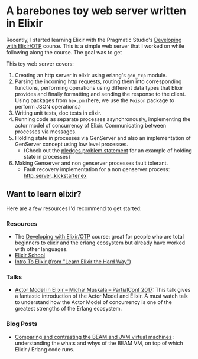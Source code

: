 # A barebones toy web server written in Elixir

Recently, I started learning Elixir with the Pragmatic
Studio's [Developing with Elixir/OTP](https://pragmaticstudio.com/elixir) course. This is a simple web server that I
worked on while following along the course. The goal was to get

This toy web server covers:

1. Creating an http server in elixir using erlang's `gen_tcp` module.
2. Parsing the incoming http requests, routing them into corresponding functions, performing operations using different
   data types that Elixir provides and finally formatting and sending the response to the client. Using packages
   from `hex.pm` (here, we use the `Poison` package to perform JSON operations.)
3. Writing unit tests, doc tests in elixir.
4. Running code as separate processes asynchronously, implementing the actor model of concurrency of Elixir.
   Communicating between
   processes via messages.
5. Holding state in processes via GenServer and also an implementation of GenServer concept using low level processes.
    - (Check out
      the [pledges problem statement](lib/barebones/pledges/README.md) for an example of holding state in processes)
6. Making Genserver and non genserver processes fault tolerant.
    - Fault recovery implementation for a non genserver
      process: [http_server_kickstarter.ex](lib/barebones/http_server_kickstarter.ex)

## Want to learn elixir?

Here are a few resources I'd recommend to get started:

### Resources

- The [Developing with Elixir/OTP](https://pragmaticstudio.com/elixir) course: great for people who are total beginners
  to elixir and
  the erlang
  ecosystem but already have worked with other languages.
- [Elixir School](https://elixirschool.com/en)
- [Intro To Elixir (from "Learn Elixir the Hard Way")](https://github.com/WhiteRookPL/learn-elixir-the-hard-way/blob/master/docs/introduction-to-elixir.md)

### Talks

- [Actor Model in Elixir – Michał Muskała – PartialConf 2017](https://www.youtube.com/watch?v=N5vJ1Y2j0uI): This talk
  gives a fantastic introduction of the Actor Model and Elixir. A must watch talk to understand how the Actor Model of
  concurrency is one of the greatest strengths of the Erlang ecosystem.

### Blog Posts

- [Comparing and contrasting the BEAM and JVM virtual machines](https://www.erlang-solutions.com/blog/optimising-for-concurrency-comparing-and-contrasting-the-beam-and-jvm-virtual-machines/) :
  understanding the whats and whys of the BEAM VM, on top of which Elixir / Erlang code runs. 